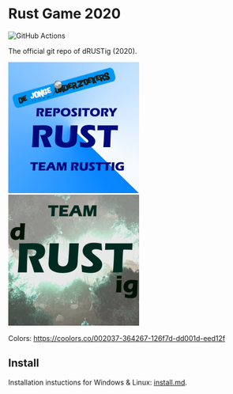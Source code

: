 # Rust Game 2020

![GitHub Actions](https://github.com/djog/Rust_Project_2020/workflows/Rust/badge.svg)

The official git repo of dRUSTig (2020).

![Our Logo](pictures/rust_repo.png)
![Our Team Logo](pictures/team_dRUSTig_small.png)

Colors: <https://coolors.co/002037-364267-126f7d-dd001d-eed12f>

## Install

Installation instuctions for Windows & Linux: [install.md](docs/install.md).
